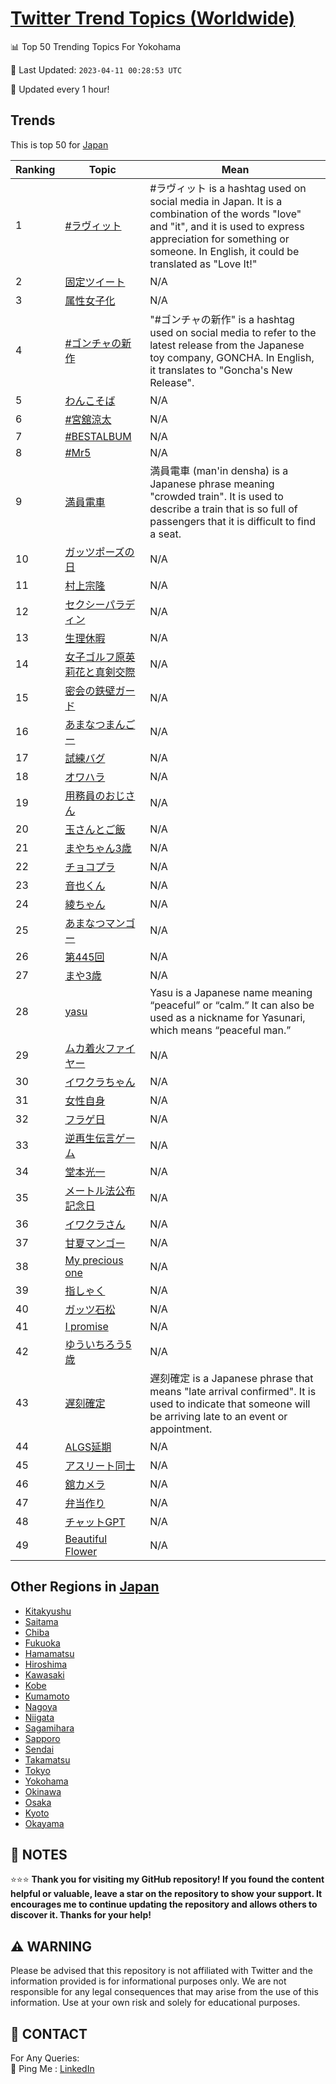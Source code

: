 [Twitter Trend Topics (Worldwide)](https://github.com/ErcinDedeoglu/Twitter-Trend-Topics)
==========


📊 Top 50 Trending Topics For Yokohama

📆 Last Updated: `2023-04-11 00:28:53 UTC`

🔧 Updated every 1 hour!


## Trends

This is top 50 for [Japan](</Japan>)

| Ranking | Topic | Mean |
| ------- | ------------ | ------------ |
| 1 | [#ラヴィット](http://twitter.com/search?q=%23%e3%83%a9%e3%83%b4%e3%82%a3%e3%83%83%e3%83%88) | #ラヴィット is a hashtag used on social media in Japan. It is a combination of the words "love" and "it", and it is used to express appreciation for something or someone. In English, it could be translated as "Love It!" |
| 2 | [固定ツイート](http://twitter.com/search?q=%e5%9b%ba%e5%ae%9a%e3%83%84%e3%82%a4%e3%83%bc%e3%83%88) | N/A |
| 3 | [属性女子化](http://twitter.com/search?q=%e5%b1%9e%e6%80%a7%e5%a5%b3%e5%ad%90%e5%8c%96) | N/A |
| 4 | [#ゴンチャの新作](http://twitter.com/search?q=%23%e3%82%b4%e3%83%b3%e3%83%81%e3%83%a3%e3%81%ae%e6%96%b0%e4%bd%9c) | "#ゴンチャの新作" is a hashtag used on social media to refer to the latest release from the Japanese toy company, GONCHA. In English, it translates to "Goncha's New Release". |
| 5 | [わんこそば](http://twitter.com/search?q=%e3%82%8f%e3%82%93%e3%81%93%e3%81%9d%e3%81%b0) | N/A |
| 6 | [#宮舘涼太](http://twitter.com/search?q=%23%e5%ae%ae%e8%88%98%e6%b6%bc%e5%a4%aa) | N/A |
| 7 | [#BESTALBUM](http://twitter.com/search?q=%23BESTALBUM) | N/A |
| 8 | [#Mr5](http://twitter.com/search?q=%23Mr5) | N/A |
| 9 | [満員電車](http://twitter.com/search?q=%e6%ba%80%e5%93%a1%e9%9b%bb%e8%bb%8a) | 満員電車 (man'in densha) is a Japanese phrase meaning "crowded train". It is used to describe a train that is so full of passengers that it is difficult to find a seat. |
| 10 | [ガッツポーズの日](http://twitter.com/search?q=%e3%82%ac%e3%83%83%e3%83%84%e3%83%9d%e3%83%bc%e3%82%ba%e3%81%ae%e6%97%a5) | N/A |
| 11 | [村上宗隆](http://twitter.com/search?q=%e6%9d%91%e4%b8%8a%e5%ae%97%e9%9a%86) | N/A |
| 12 | [セクシーパラディン](http://twitter.com/search?q=%e3%82%bb%e3%82%af%e3%82%b7%e3%83%bc%e3%83%91%e3%83%a9%e3%83%87%e3%82%a3%e3%83%b3) | N/A |
| 13 | [生理休暇](http://twitter.com/search?q=%e7%94%9f%e7%90%86%e4%bc%91%e6%9a%87) | N/A |
| 14 | [女子ゴルフ原英莉花と真剣交際](http://twitter.com/search?q=%e5%a5%b3%e5%ad%90%e3%82%b4%e3%83%ab%e3%83%95%e5%8e%9f%e8%8b%b1%e8%8e%89%e8%8a%b1%e3%81%a8%e7%9c%9f%e5%89%a3%e4%ba%a4%e9%9a%9b) | N/A |
| 15 | [密会の鉄壁ガード](http://twitter.com/search?q=%e5%af%86%e4%bc%9a%e3%81%ae%e9%89%84%e5%a3%81%e3%82%ac%e3%83%bc%e3%83%89) | N/A |
| 16 | [あまなつまんごー](http://twitter.com/search?q=%e3%81%82%e3%81%be%e3%81%aa%e3%81%a4%e3%81%be%e3%82%93%e3%81%94%e3%83%bc) | N/A |
| 17 | [試練バグ](http://twitter.com/search?q=%e8%a9%a6%e7%b7%b4%e3%83%90%e3%82%b0) | N/A |
| 18 | [オワハラ](http://twitter.com/search?q=%e3%82%aa%e3%83%af%e3%83%8f%e3%83%a9) | N/A |
| 19 | [用務員のおじさん](http://twitter.com/search?q=%e7%94%a8%e5%8b%99%e5%93%a1%e3%81%ae%e3%81%8a%e3%81%98%e3%81%95%e3%82%93) | N/A |
| 20 | [玉さんとご飯](http://twitter.com/search?q=%e7%8e%89%e3%81%95%e3%82%93%e3%81%a8%e3%81%94%e9%a3%af) | N/A |
| 21 | [まやちゃん3歳](http://twitter.com/search?q=%e3%81%be%e3%82%84%e3%81%a1%e3%82%83%e3%82%933%e6%ad%b3) | N/A |
| 22 | [チョコプラ](http://twitter.com/search?q=%e3%83%81%e3%83%a7%e3%82%b3%e3%83%97%e3%83%a9) | N/A |
| 23 | [音也くん](http://twitter.com/search?q=%e9%9f%b3%e4%b9%9f%e3%81%8f%e3%82%93) | N/A |
| 24 | [綾ちゃん](http://twitter.com/search?q=%e7%b6%be%e3%81%a1%e3%82%83%e3%82%93) | N/A |
| 25 | [あまなつマンゴー](http://twitter.com/search?q=%e3%81%82%e3%81%be%e3%81%aa%e3%81%a4%e3%83%9e%e3%83%b3%e3%82%b4%e3%83%bc) | N/A |
| 26 | [第445回](http://twitter.com/search?q=%e7%ac%ac445%e5%9b%9e) | N/A |
| 27 | [まや3歳](http://twitter.com/search?q=%e3%81%be%e3%82%843%e6%ad%b3) | N/A |
| 28 | [yasu](http://twitter.com/search?q=yasu) | Yasu is a Japanese name meaning “peaceful” or “calm.” It can also be used as a nickname for Yasunari, which means “peaceful man.” |
| 29 | [ムカ着火ファイヤー](http://twitter.com/search?q=%e3%83%a0%e3%82%ab%e7%9d%80%e7%81%ab%e3%83%95%e3%82%a1%e3%82%a4%e3%83%a4%e3%83%bc) | N/A |
| 30 | [イワクラちゃん](http://twitter.com/search?q=%e3%82%a4%e3%83%af%e3%82%af%e3%83%a9%e3%81%a1%e3%82%83%e3%82%93) | N/A |
| 31 | [女性自身](http://twitter.com/search?q=%e5%a5%b3%e6%80%a7%e8%87%aa%e8%ba%ab) | N/A |
| 32 | [フラゲ日](http://twitter.com/search?q=%e3%83%95%e3%83%a9%e3%82%b2%e6%97%a5) | N/A |
| 33 | [逆再生伝言ゲーム](http://twitter.com/search?q=%e9%80%86%e5%86%8d%e7%94%9f%e4%bc%9d%e8%a8%80%e3%82%b2%e3%83%bc%e3%83%a0) | N/A |
| 34 | [堂本光一](http://twitter.com/search?q=%e5%a0%82%e6%9c%ac%e5%85%89%e4%b8%80) | N/A |
| 35 | [メートル法公布記念日](http://twitter.com/search?q=%e3%83%a1%e3%83%bc%e3%83%88%e3%83%ab%e6%b3%95%e5%85%ac%e5%b8%83%e8%a8%98%e5%bf%b5%e6%97%a5) | N/A |
| 36 | [イワクラさん](http://twitter.com/search?q=%e3%82%a4%e3%83%af%e3%82%af%e3%83%a9%e3%81%95%e3%82%93) | N/A |
| 37 | [甘夏マンゴー](http://twitter.com/search?q=%e7%94%98%e5%a4%8f%e3%83%9e%e3%83%b3%e3%82%b4%e3%83%bc) | N/A |
| 38 | [My precious one](http://twitter.com/search?q=My+precious+one) | N/A |
| 39 | [指しゃく](http://twitter.com/search?q=%e6%8c%87%e3%81%97%e3%82%83%e3%81%8f) | N/A |
| 40 | [ガッツ石松](http://twitter.com/search?q=%e3%82%ac%e3%83%83%e3%83%84%e7%9f%b3%e6%9d%be) | N/A |
| 41 | [I promise](http://twitter.com/search?q=I+promise) | N/A |
| 42 | [ゆういちろう5歳](http://twitter.com/search?q=%e3%82%86%e3%81%86%e3%81%84%e3%81%a1%e3%82%8d%e3%81%865%e6%ad%b3) | N/A |
| 43 | [遅刻確定](http://twitter.com/search?q=%e9%81%85%e5%88%bb%e7%a2%ba%e5%ae%9a) | 遅刻確定 is a Japanese phrase that means "late arrival confirmed". It is used to indicate that someone will be arriving late to an event or appointment. |
| 44 | [ALGS延期](http://twitter.com/search?q=ALGS%e5%bb%b6%e6%9c%9f) | N/A |
| 45 | [アスリート同士](http://twitter.com/search?q=%e3%82%a2%e3%82%b9%e3%83%aa%e3%83%bc%e3%83%88%e5%90%8c%e5%a3%ab) | N/A |
| 46 | [舘カメラ](http://twitter.com/search?q=%e8%88%98%e3%82%ab%e3%83%a1%e3%83%a9) | N/A |
| 47 | [弁当作り](http://twitter.com/search?q=%e5%bc%81%e5%bd%93%e4%bd%9c%e3%82%8a) | N/A |
| 48 | [チャットGPT](http://twitter.com/search?q=%e3%83%81%e3%83%a3%e3%83%83%e3%83%88GPT) | N/A |
| 49 | [Beautiful Flower](http://twitter.com/search?q=Beautiful+Flower) | N/A |



## Other Regions in [Japan](</Japan>)

* [Kitakyushu](</Japan/Kitakyushu.md>)
* [Saitama](</Japan/Saitama.md>)
* [Chiba](</Japan/Chiba.md>)
* [Fukuoka](</Japan/Fukuoka.md>)
* [Hamamatsu](</Japan/Hamamatsu.md>)
* [Hiroshima](</Japan/Hiroshima.md>)
* [Kawasaki](</Japan/Kawasaki.md>)
* [Kobe](</Japan/Kobe.md>)
* [Kumamoto](</Japan/Kumamoto.md>)
* [Nagoya](</Japan/Nagoya.md>)
* [Niigata](</Japan/Niigata.md>)
* [Sagamihara](</Japan/Sagamihara.md>)
* [Sapporo](</Japan/Sapporo.md>)
* [Sendai](</Japan/Sendai.md>)
* [Takamatsu](</Japan/Takamatsu.md>)
* [Tokyo](</Japan/Tokyo.md>)
* [Yokohama](</Japan/Yokohama.md>)
* [Okinawa](</Japan/Okinawa.md>)
* [Osaka](</Japan/Osaka.md>)
* [Kyoto](</Japan/Kyoto.md>)
* [Okayama](</Japan/Okayama.md>)



## 📝 NOTES

⭐⭐⭐ **Thank you for visiting my GitHub repository! If you found the content helpful or valuable, leave a star on the repository to show your support. It encourages me to continue updating the repository and allows others to discover it. Thanks for your help!**


## ⚠️ WARNING

Please be advised that this repository is not affiliated with Twitter and the information provided is for informational purposes only. We are not responsible for any legal consequences that may arise from the use of this information. Use at your own risk and solely for educational purposes.


## 📨 CONTACT

 For Any Queries:  
            🏓 Ping Me : [LinkedIn](https://www.linkedin.com/in/ercindedeoglu/)
